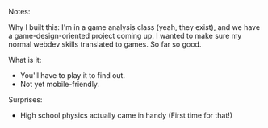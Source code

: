 Notes:

Why I built this: I'm in a game analysis class (yeah, they exist), and we have a game-design-oriented project coming up. I wanted to make sure my normal webdev skills translated to games. So far so good.

What is it:
- You'll have to play it to find out.
- Not yet mobile-friendly.

Surprises:
- High school physics actually came in handy (First time for that!)
